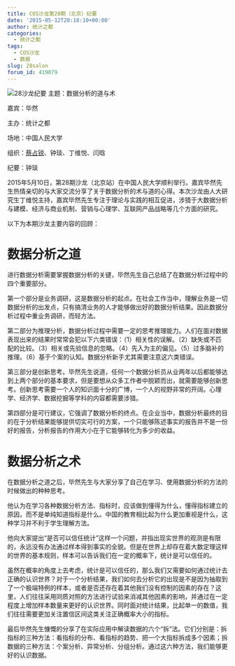 ```yaml
---
title: COS沙龙第28期（北京）纪要
date: '2015-05-12T20:18:10+00:00'
author: 统计之都
categories:
  - 统计之都
tags:
  - COS沙龙
  - 数据
slug: 28salon
forum_id: 419079
---
```


![28沙龙纪要](https://uploads.cosx.org/2015/05/28沙龙纪要.jpg) 主题：数据分析的道与术

嘉宾：毕然

主办：统计之都

场地：中国人民大学

组织：[蔡占锐](http://weibo.com/u/3264504301?topnav=1&wvr=6&topsug=1)、钟琰、丁维悦、闫晗

纪要：钟琰

2015年5月10日，第28期沙龙（北京站）在中国人民大学顺利举行。嘉宾毕然先生热情亲切的与大家交流分享了关于数据分析的术与道的心得。本次沙龙由人大研究生丁维悦主持，嘉宾毕然先生专注于理论与实践的相互促进，涉猎于大数据分析与建模、经济与商业机制、营销与心理学、互联网产品战略等几个方面的研究。

以下为本期沙龙主要内容的回顾：

<!--more-->

# 数据分析之道

进行数据分析需要掌握数据分析的关键，毕然先生自己总结了在数据分析过程中的四个重要部分。

第一个部分是业务调研，这是数据分析的起点。在社会工作当中，理解业务是一切数据分析的出发点，只有搞清业务的人才能够做出好的数据分析结果。因此数据分析过程中重业务调研，而轻方法。

第二部分为推理分析，数据分析过程中需要一定的思考推理能力。人们在面对数据表现出来的结果时常常会犯以下六类错误：（1）相关性的误解。（2）缺失或不匹配的比较。（3）相关或先验信息的忽略。（4）先入为主的偏见。（5）过多脑补的推理。（6）基于个案的认知。数据分析新手尤其需要注意这六类错误。

第三部分是创新思考。毕然先生说道，任何一个数据分析员从业两年以后都能够达到上两个部分的基本要求，但是要想从众多工作者中脱颖而出，就需要能够创新思考。创新思考需要一个人的知识面十分的广博，一个人的视野非常的开阔。心理学、经济学、数据挖掘等学科的内容都需要涉猎。

第四部分是可行建议，它强调了数据分析的终点。在企业当中，数据分析最终的目的在于分析结果能够提供切实可行的方案，一个只能够陈述事实的报告并不是一份好的报告，分析报告的作用大小在于它能够转化为多少的收益。

# 数据分析之术

在数据分析之道之后，毕然先生与大家分享了自己在学习、使用数据分析的方法的时候做出的种种思考。

他认为在学习各种数据分析方法、指标时，应该做到懂得为什么，懂得指标建立的原因，而不是单纯知道指标是什么。中国的教育相比起为什么更加重视是什么，这种学习并不利于学生理解方法。

他向大家提出“是否可以信任统计”这样一个问题，并指出现实世界的观测是有限的，永远没有办法通过样本得到事实的全貌。但是在世界上却存在着大数定理这样的世界的基本规则，样本可以告诉我们在一定的概率下，统计是可以信任的。

虽然在概率的角度上去考虑，统计是可以信任的，那么我们又需要如何通过统计去正确的认识世界？对于一个分析结果，我们如何去分析它的出现是不是因为抽取到了一个极端特例的样本，或者是否还存在着其他我们没有控制的因素的存在？这里，人们往往采用同质对照的方法进行试验来消减其他因素的影响，并通过在一定程度上增加样本数量来更好的认识世界。同时面对统计结果，比起单一的数值，我们往往需要更加关注置信区间这类关注正确概率大小的指标。

最后毕然先生慷慨的分享了在实际应用中解读数据的六个“拆”法。它们分别是：拆指标的三种方法：看指标的分布、看指标的趋势、把一个大指标拆成多个因素；拆数据的三种方法：个案分析、异常分析、分组分析。通过这六种方法，我们能够更好的认识数据。
